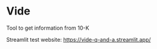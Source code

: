# Vide
Tool to get information from 10-K

Streamlit test website: https://vide-q-and-a.streamlit.app/
